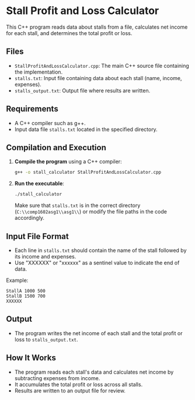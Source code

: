 # Stall Profit and Loss Calculator

This C++ program reads data about stalls from a file, calculates net income for each stall, and determines the total profit or loss.

## Files

- `StallProfitAndLossCalculator.cpp`: The main C++ source file containing the implementation.
- `stalls.txt`: Input file containing data about each stall (name, income, expenses).
- `stalls_output.txt`: Output file where results are written.

## Requirements

- A C++ compiler such as g++.
- Input data file `stalls.txt` located in the specified directory.

## Compilation and Execution

1. **Compile the program** using a C++ compiler:

   ```bash
   g++ -o stall_calculator StallProfitAndLossCalculator.cpp
   ```

2. **Run the executable**:

   ```bash
   ./stall_calculator
   ```

   Make sure that `stalls.txt` is in the correct directory (`C:\\comp1602asg1\\asg1\\`) or modify the file paths in the code accordingly.

## Input File Format

- Each line in `stalls.txt` should contain the name of the stall followed by its income and expenses.
- Use "XXXXXX" or "xxxxxx" as a sentinel value to indicate the end of data.

Example:
```
StallA 1000 500
StallB 1500 700
XXXXXX
```

## Output

- The program writes the net income of each stall and the total profit or loss to `stalls_output.txt`.

## How It Works

- The program reads each stall's data and calculates net income by subtracting expenses from income.
- It accumulates the total profit or loss across all stalls.
- Results are written to an output file for review.
